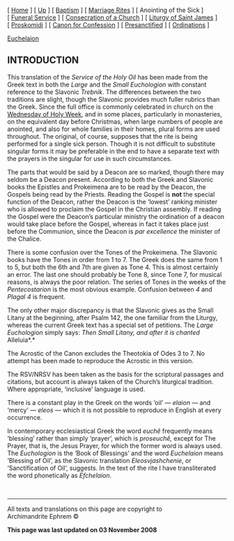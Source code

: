 \[ [Home](index.md) \] \[ [Up](eucholog.md) \]
\[ [Baptism](baptism.md) \] \[ [Marriage Rites](marriage.md) \]
\[ Anointing of the Sick \] \[ [Funeral Service](funeral.md) \]
\[ [Consecration of a Church](dedic-int.md) \]
\[ [Liturgy of Saint James](lit-james.md) \]
\[ [Proskomidi](proskomidi.md) \]
\[ [Canon for Confession](canon_for_confession.md) \]
\[ [Presanctified](presanctified.md) \]
\[ [Ordinations](ordinations.md) \]

[Euchelaion](euchelai.md)

## INTRODUCTION

This translation of the *Service of the Holy Oil* has been made from the
Greek text in both the *Large* and the *Small Euchologion* with constant
reference to the Slavonic *Trebnik*. The differences between the two
traditions are slight, though the Slavonic provides much fuller rubrics
than the Greek. Since the full office is commonly celebrated in church
on the [Wednesday of Holy Week](holyweek.md), and in some places,
particularly in monasteries, on the equivalent day before Christmas,
when large numbers of people are anointed, and also for whole families
in their homes, plural forms are used throughout. The original, of
course, supposes that the rite is being performed for a single sick
person. Though it is not difficult to substitute singular forms it may
be preferable in the end to have a separate text with the prayers in the
singular for use in such circumstances.

The parts that would be said by a Deacon are so marked, though there may
seldom be a Deacon present. According to both the Greek and Slavonic
books the Epistles and Prokeimena are to be read by the Deacon, the
Gospels being read by the Priests. Reading the Gospel is **not** the
special function of the Deacon, rather the Deacon is the ‘lowest’
ranking minister who is allowed to proclaim the Gospel in the Christian
assembly. If reading the Gospel were the Deacon’s particular ministry
the ordination of a deacon would take place before the Gospel, whereas
in fact it takes place just before the Communion, since the Deacon is
*par excellence* the minister of the Chalice.

There is some confusion over the Tones of the Prokeimena. The Slavonic
books have the Tones in order from 1 to 7. The Greek does the same from
1 to 5, but both the 6th and 7th are given as Tone 4. This is almost
certainly an error. The last one should probably be Tone 8, since Tone
7, for musical reasons, is always the poor relation. The series of Tones
in the weeks of the *Pentecostarion* is the most obvious example.
Confusion between *4* and *Plagal 4* is frequent.

The only other major discrepancy is that the Slavonic gives as the Small
Litany at the beginning, after Psalm 142, the one familiar from the
Liturgy, whereas the current Greek text has a special set of petitions.
The *Large Euchologion* simply says: *Then Small Litany, and after it is
chanted* Alleluia*.*

The Acrostic of the Canon excludes the Theotokia of Odes 3 to 7. No
attempt has been made to reproduce the Acrostic in this version.

The RSV/NRSV has been taken as the basis for the scriptural passages and
citations, but account is always taken of the Church’s liturgical
tradition. Where appropriate, ‘inclusive’ language is used.

There is a constant play in the Greek on the words ‘oil’ — *elaion* —
and ‘mercy’ — *eleos* — which it is not possible to reproduce in English
at every occurrence.

In contemporary ecclesiastical Greek the word *euchê* frequently means
‘blessing’ rather than simply ‘prayer’, which is *proseuchê,* except
for The Prayer, that is, the Jesus Prayer, for which the former word is
always used. The *Euchologion* is the ‘Book of Blessings’ and the word
*Euchelaion* means ‘Blessing of Oil’, as the Slavonic translation
*Eleosvjashchenie*, or ‘Sanctification of Oil’, suggests. In the text of
the rite I have transliterated the word phonetically as *Efchelaion*.

 

-----

All texts and translations on this page are copyright to  
Archimandrite Ephrem ©

**This page was last updated on 03 November 2008**

